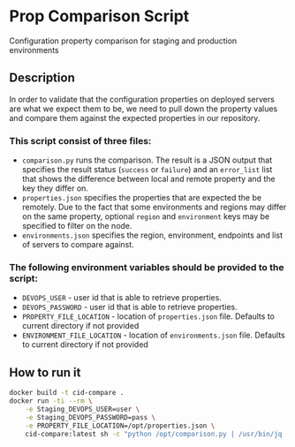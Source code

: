 # Prop Comparison Script

Configuration property comparison for staging and production environments

## Description

In order to validate that the configuration properties on deployed servers are
what we expect them to be, we need to pull down the property values and
compare them against the expected properties in our repository.

### This script consist of three files:

* `comparison.py` runs the comparison.  The result is a JSON output that
  specifies the result status (`success` or `failure`) and an `error_list`
  list that shows the difference between local and remote property and the key
  they differ on.
* `properties.json` specifies the properties that are expected the be remotely.
  Due to the fact that some environments and regions may differ on the same
  property, optional `region` and `environment` keys may be specified to
  filter on the node.
* `environments.json` specifies the region, environment, endpoints and list
  of servers to compare against.

### The following environment variables should be provided to the script:

* `DEVOPS_USER` - user id that is able to retrieve properties.
* `DEVOPS_PASSWORD` - user id that is able to retrieve properties.
* `PROPERTY_FILE_LOCATION` - location of `properties.json` file.  Defaults to
  current directory if not provided
* `ENVIRONMENT_FILE_LOCATION` - location of `environments.json` file.
  Defaults to current directory if not provided

## How to run it

```bash
docker build -t cid-compare .
docker run -ti --rm \
    -e Staging_DEVOPS_USER=user \
    -e Staging_DEVOPS_PASSWORD=pass \
    -e PROPERTY_FILE_LOCATION=/opt/properties.json \
    cid-compare:latest sh -c "python /opt/comparison.py | /usr/bin/jq ."
```

